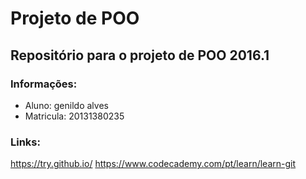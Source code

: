 # Projeto de POO

## Repositório para o projeto de POO 2016.1

### Informações:
* Aluno: genildo alves
* Matricula: 20131380235

### Links:
https://try.github.io/
https://www.codecademy.com/pt/learn/learn-git
